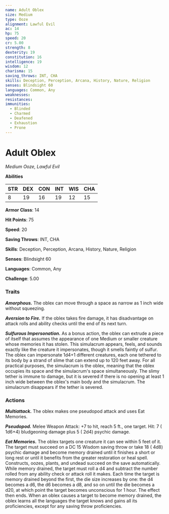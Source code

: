```yaml
---
name: Adult Oblex
size: Medium
type: Ooze
alignment: Lawful Evil
ac: 14
hp: 75
speed: 20
cr: 5.00
strength: 8
dexterity: 19
constitution: 16
intelligence: 19
wisdom: 12
charisma: 15
saving_throws: INT, CHA
skills: Deception, Perception, Arcana, History, Nature, Religion
senses: Blindsight 60
languages: Common, Any
weaknesses:
resistances:
immunities:
  - Blinded
  - Charmed
  - Deafened
  - Exhaustion
  - Prone
---
```


# Adult Oblex

*Medium Ooze, Lawful Evil*

**Abilities**

| STR | DEX | CON | INT | WIS | CHA |
| --- | --- | --- | --- | --- | --- |
| 8 | 19 | 16 | 19 | 12 | 15 |

**Armor Class**: 14

**Hit Points**: 75

**Speed**: 20

**Saving Throws**: INT, CHA

**Skills**: Deception, Perception, Arcana, History, Nature, Religion

**Senses**: Blindsight 60

**Languages**: Common, Any

**Challenge**: 5.00


### Traits
***Amorphous.*** The oblex can move through a space as narrow as 1 inch wide without squeezing.

***Aversion to Fire.*** If the oblex takes fire damage, it has disadvantage on attack rolls and ability checks until the end of its next turn.

***Sulfurous Impersonation.*** As a bonus action, the oblex can extrude a piece of itself that assumes the appearance of one Medium or smaller creature whose memories it has stolen. This simulacrum appears, feels, and sounds exactly like the creature it impersonates, though it smells faintly of sulfur. The oblex can impersonate  1d4+1 different creatures, each one tethered to its body by a strand of slime that can extend up to 120 feet away. For all practical purposes, the simulacrum is the oblex, meaning that the oblex occupies its space and the simulacrum's space simultaneously. The slimy tether is immune to damage, but it is severed if there is no opening at least 1 inch wide between the oblex's main body and the simulacrum. The simulacrum disappears if the tether is severed.


### Actions
***Multiattack.*** The oblex makes one pseudopod attack and uses Eat Memories.

***Pseudopod.*** Melee Weapon Attack:  +7 to hit, reach 5 ft., one target. Hit: 7 ( 1d6+4) bludgeoning damage plus 5 ( 2d4) psychic damage.

***Eat Memories.*** The oblex targets one creature it can see within 5 feet of it. The target must succeed on a DC 15 Wisdom saving throw or take 18 ( 4d8) psychic damage and become memory drained until it finishes a short or long rest or until it benefits from the greater restoration or heal spell. Constructs, oozes, plants, and undead succeed on the save automatically. While memory drained, the target must roll a d4 and subtract the number rolled from any ability check or attack roll it makes. Each time the target is memory drained beyond the first, the die size increases by one: the d4 becomes a d6, the d6 becomes a d8, and so on until the die becomes a d20, at which point the target becomes unconscious for 1 hour. The effect then ends. When an oblex causes a target to become memory drained, the oblex learns all the languages the target knows and gains all its proficiencies, except for any saving throw proficiencies.

